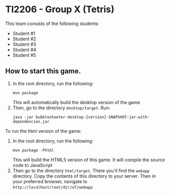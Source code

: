 # TI2206 - Group X (Tetris)

This team consists of the following students:

* Student #1
* Student #2
* Student #3
* Student #4
* Student #5

## How to start this game.

1. In the root directory, run the following:
   ```
   mvn package
   ```
   This will automatically build the desktop version of the game
2. Then, go to the directory `desktop/target`. Run:
   ```
   java -jar bubbleshooter-desktop-{version}-SNAPSHOT-jar-with-dependencies.jar
   ```

To run the html version of the game:
1. In the root directory, run the following:
   ```
   mvn package -Phtml
   ```
   This will build the HTML5 version of this game. It will compile the source code
   to JavaScript
2. Then go to the directory `html/target`. There you'll find the `webapp` directory.
   Copy the contents of this directory to your server. Then in your preferred
   browser, navigate to `http://localhost/root/dir/of/webapp`
